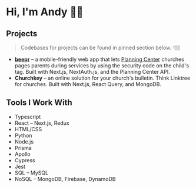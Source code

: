 # Hi, I'm Andy 👋🏽

## Projects
> Codebases for projects can be found in pinned section below. 👇🏽

- **[beepr](https://beepr.vercel.app)** – a mobile-friendly web app that lets [Planning Center](https://www.planningcenter.com/) churches pages parents during services by using the security code on the child's tag. Built with Next.js, NextAuth.js, and the Planning Center API.
- **Churchkey** – an online solution for your church's bulletin. Think Linktree for churches. Built with Next.js, React Query, and MongoDB.

## Tools I Work With

- Typescript
- React – Next.js, Redux
- HTML/CSS
- Python
- Node.js
- Prisma
- Apollo
- Cypress
- Jest
- SQL – MySQL
- NoSQL – MongoDB, Firebase, DynamoDB
